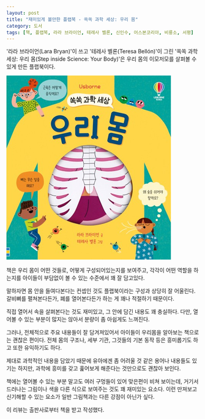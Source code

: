```yaml
---
layout: post
title: "재미있게 볼만한 플랩북 - 쏙쏙 과학 세상: 우리 몸"
category: 도서
tags: [책, 플랩북, 라라 브라이언, 테레사 벨론, 신인수, 어스본코리아, 비룡소, 서평]
---
```


'라라 브라이언(Lara Bryan)'이 쓰고
'테레사 벨론(Teresa Bellón)'이 그린
'쏙쏙 과학 세상: 우리 몸(Step inside Science: Your Body)'은
우리 몸의 이모저모를 살펴볼 수 있게 만든 플랩북이다.

![표지](/images/step-inside-science-your-body-flap-book-h480.jpg)

책은 우리 몸이 어떤 것들로, 어떻게 구성되어있는지를 보여주고,
각각이 어떤 역할을 하는지를
아이들이 부담없이 볼 수 있는 수준에서 꽤 잘 담고있다.

말하자면 몸 안을 들여다본다는 컨셉인 것도
플랩북이라는 구성과 상당히 잘 어울린다.
갈비뼈를 펼쳐본다든가,
폐를 열어본다든가 하는 게
꽤나 적절하기 때문이다.

직접 열어서 속을 살펴본다는 것도 재미있고,
그 안에 담긴 내용도 꽤 충실하다.
다만, 열어볼 수 있는 부분이 많지는 않아서 분량이 좀 아쉽게도 느껴진다.

그러나, 전체적으로 주요 내용들이 잘 담겨져있어서
아이들이 우리몸을 알아보는 책으로는 괜찮은 편이다.
전체 몸의 구조나, 세부 기관, 그것들의 기본 동작 등은 흥미롭기도 하고 또한 유익하기도 하다.

제대로 과학적인 내용을 담았기 때문에
유아에겐 좀 어려울 것 같은 용어나 내용들도 있기는 하지만,
과학에 흥미를 갖고 훑어보게 해준다는 것만으로도 괜찮아 보인다.

책에는 열어볼 수 있는 부분 말고도 여러 구멍들이 있어 맞은편이 비쳐 보이는데,
거기서 드러나는 그림이나 색을 다른 식으로 보여주는 것도 꽤 재미있는 요소다.
이런 만져보고 신기해할 수 있는 요소가 일반 그림책과는 다른 강점이 아닌가 싶다.



<div class="im im-info">
이 리뷰는 출판사로부터 책을 받고 작성했다.
</div>

